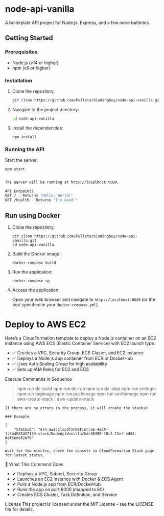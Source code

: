 # node-api-vanilla

A boilerplate API project for Node.js, Express, and a few more batteries.

## Getting Started

### Prerequisites

- Node.js (v14 or higher)
- npm (v6 or higher)

### Installation

1. Clone the repository:
    ```sh
    git clone https://github.com/FullstackCodingGuy/node-api-vanilla.git
    ```
2. Navigate to the project directory:
    ```sh
    cd node-api-vanilla
    ```
3. Install the dependencies:
    ```sh
    npm install
    ```

### Running the API

Start the server:
```sh
npm start


The server will be running at http://localhost:8000.

API Endpoints
GET / - Returns "Hello, World!"
GET /health - Returns "I'm Good!"
```


## Run using Docker

1. Clone the repository:

   ```
   git clone https://github.com/FullstackCodingGuy/node-api-vanilla.git
   cd node-api-vanilla
   ```

2. Build the Docker image:

   ```
   docker-compose build
   ```

3. Run the application:

   ```
   docker-compose up
   ```

4. Access the application:

   Open your web browser and navigate to `http://localhost:8000` (or the port specified in your `docker-compose.yml`).


# Deploy to AWS EC2

Here’s a CloudFormation template to deploy a Node.js container on an EC2 instance using AWS ECS (Elastic Container Service) with EC2 launch type.


- ✅ Creates a VPC, Security Group, ECS Cluster, and EC2 instance
- ✅ Deploys a Node.js app container from ECR or DockerHub
- ✅ Uses Auto Scaling Group for high availability
- ✅ Sets up IAM Roles for EC2 and ECS


Execute Commands in Sequence
> npm run dc-build 
> npm run dc-run
> npm run dc-stop
> npm run ecrlogin
> npm run tagimage
> npm run pushimage
> npm run verifyimage
> npm run aws-create-stack | aws-update-stack

```
If there are no errors in the process, it will create the stackid

### Example

{
    "StackId": "arn:aws:cloudformation:us-east-1:344883437139:stack/NodeApiVanilla/bde38350-f8c3-11ef-bd34-0ef5edef2bf9"
}

Wait for few minutes, check the console in CloudFormation Stack page for latest status.

```

🚀 What This Command Does

- ✔ Deploys a VPC, Subnet, Security Group
- ✔ Launches an EC2 instance with Docker & ECS Agent
- ✔ Pulls a Node.js app from ECR/DockerHub
- ✔ Runs the app on port 8000 (mapped to 80)
- ✔ Creates ECS Cluster, Task Definition, and Service

License
This project is licensed under the MIT License - see the LICENSE file for details.